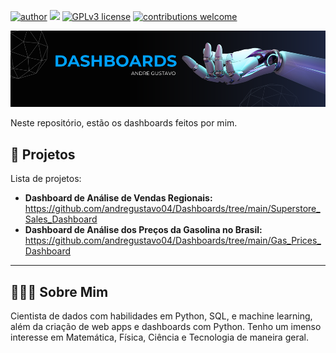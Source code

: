 [![author](https://img.shields.io/badge/author-andregustavo-red.svg)](https://www.linkedin.com/in/andr%C3%A9-gustavo-lopes-984bb119a/) [![](https://img.shields.io/badge/python-3.7+-blue.svg)](https://www.python.org/downloads/release/python-365/) [![GPLv3 license](https://img.shields.io/badge/License-GPLv3-blue.svg)](http://perso.crans.org/besson/LICENSE.html) [![contributions welcome](https://img.shields.io/badge/contributions-welcome-brightgreen.svg?style=flat)](https://github.com/andregustavo04)
<p>
  <img src="/Img/dashboards.png">
</p

---
Neste repositório, estão os dashboards feitos por mim.

## 🧪 Projetos
Lista de projetos:

* **Dashboard de Análise de Vendas Regionais:** https://github.com/andregustavo04/Dashboards/tree/main/Superstore_Sales_Dashboard
* **Dashboard de Análise dos Preços da Gasolina no Brasil:** https://github.com/andregustavo04/Dashboards/tree/main/Gas_Prices_Dashboard

---
## 🙋🏼‍♂️ Sobre Mim
Cientista de dados com habilidades  em Python, SQL, e machine learning, além da criação de web apps e dashboards com Python. Tenho um imenso interesse em Matemática, 
Física, Ciência e Tecnologia de maneira geral. 
